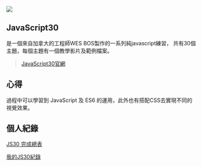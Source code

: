 ![](https://javascript30.com/images/JS3-social-share.png)

## JavaScript30

是一個來自加拿大的工程師WES BOS製作的一系列純javascript練習，
共有30個主題，每個主題有一個教學影片及範例檔案。

> [JavaScript30官網](https://javascript30.com/)

## 心得

過程中可以學習到 JavaScript 及 ES6 的運用，此外也有搭配CSS去實現不同的視覺效果。

## 個人紀錄

[JS30 完成總表](https://kanboo.github.io/JavaScript30/)

[我的JS30紀錄](https://kanboo.github.io/categories/JS/JS30/)
